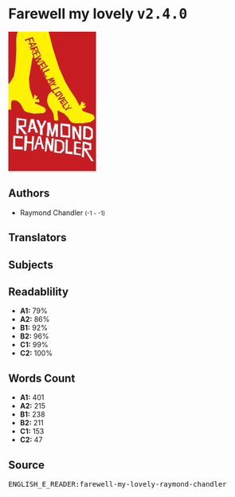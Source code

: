 # Farewell my lovely <kbd>v2.4.0</kbd>

![](./cover.medium.jpg "")

## Authors


 - Raymond Chandler <small>(-1 - -1)</small>

## Translators



## Subjects



## Readablility


 - **A1:** 79%
 - **A2:** 86%
 - **B1:** 92%
 - **B2:** 96%
 - **C1:** 99%
 - **C2:** 100%

## Words Count


 - **A1:** 401
 - **A2:** 215
 - **B1:** 238
 - **B2:** 211
 - **C1:** 153
 - **C2:** 47

## Source


<kbd>ENGLISH_E_READER:farewell-my-lovely-raymond-chandler</kbd>
